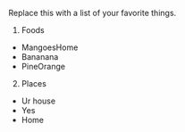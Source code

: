 Replace this with a list of your favorite things.
1. Foods
  * MangoesHome
  * Bananana
  * PineOrange
 2. Places
  * Ur house 
  * Yes
  * Home
